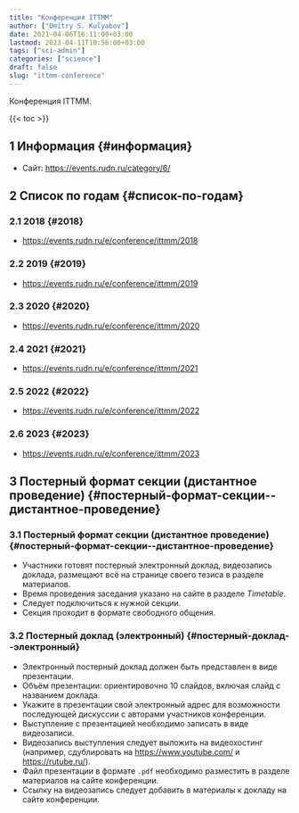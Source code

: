 ```yaml
---
title: "Конференция ITTMM"
author: ["Dmitry S. Kulyabov"]
date: 2021-04-06T16:11:00+03:00
lastmod: 2023-04-11T10:56:00+03:00
tags: ["sci-admin"]
categories: ["science"]
draft: false
slug: "ittmm-conference"
---
```


Конференция ITTMM.

<!--more-->

{{< toc >}}


## <span class="section-num">1</span> Информация {#информация}

-   Сайт: <https://events.rudn.ru/category/6/>


## <span class="section-num">2</span> Список по годам {#список-по-годам}


### <span class="section-num">2.1</span> 2018 {#2018}

-   <https://events.rudn.ru/e/conference/ittmm/2018>


### <span class="section-num">2.2</span> 2019 {#2019}

-   <https://events.rudn.ru/e/conference/ittmm/2019>


### <span class="section-num">2.3</span> 2020 {#2020}

-   <https://events.rudn.ru/e/conference/ittmm/2020>


### <span class="section-num">2.4</span> 2021 {#2021}

-   <https://events.rudn.ru/e/conference/ittmm/2021>


### <span class="section-num">2.5</span> 2022 {#2022}

-   <https://events.rudn.ru/e/conference/ittmm/2022>


### <span class="section-num">2.6</span> 2023 {#2023}

-   <https://events.rudn.ru/e/conference/ittmm/2023>


## <span class="section-num">3</span> Постерный формат секции (дистантное проведение) {#постерный-формат-секции--дистантное-проведение}


### <span class="section-num">3.1</span> Постерный формат секции (дистантное проведение) {#постерный-формат-секции--дистантное-проведение}

-   Участники готовят постерный электронный доклад, видеозапись доклада, размещают всё на странице своего тезиса в разделе материалов.
-   Время проведения заседания указано на сайте в разделе _Timetable_.
-   Следует подключиться к нужной секции.
-   Секция проходит в формате свободного общения.


### <span class="section-num">3.2</span> Постерный доклад (электронный) {#постерный-доклад--электронный}

-   Электронный постерный доклад должен быть представлен в виде презентации.
-   Объём презентации: ориентировочно 10 слайдов, включая слайд с названием доклада.
-   Укажите в презентации свой электронный адрес для возможности последующей дискуссии с авторами участников конференции.
-   Выступление с презентацией необходимо записать в виде видеозаписи.
-   Видеозапись выступления следует выложить на видеохостинг (например, сдублировать на <https://www.youtube.com/> и <https://rutube.ru/>).
-   Файл презентации в формате `.pdf` необходимо разместить в разделе материалов на сайте конференции.
-   Ссылку на видеозапись следует добавить в материалы к докладу на сайте конференции.
